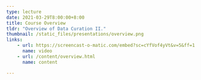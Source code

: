 ```yaml
---
type: lecture
date: 2021-03-29T8:00:00+8:00
title: Course Overview
tldr: "Overview of Data Curation II."
thumbnail: /static_files/presentations/overview.png
links: 
    - url: https://screencast-o-matic.com/embed?sc=cYfVof4yVt&v=5&ff=1
      name: video
    - url: /content/overview.html
      name: content

---
```


